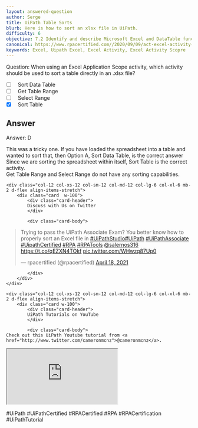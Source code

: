 ```yaml
---
layout: answered-question
author: Serge
title: UiPath Table Sorts
blurb: Here is how to sort an xlsx file in UiPath.
difficulty: 6
objective: 7.2 Identify and describe Microsoft Excel and DataTable functions, and how Excel activities are used for data manipulation
canonical: https://www.rpacertified.com//2020/09/09/act-excel-activity-to-sort-table.html
keywords: Excel, Uipath Excel, Excel Activity, Excel Activity Scopre
---
```


Question: When using an Excel Application Scope activity, which activity should be used to sort a table directly in an .xlsx file?

- [ ] &nbsp;  Sort Data Table 
- [ ] &nbsp;  Get Table Range
- [ ] &nbsp;  Select Range 
- [x] &nbsp;  Sort Table

## Answer

Answer: D 

This was a tricky one. If you have loaded the spreadsheet into a table and wanted to sort that, then Option A, Sort Data Table, is the correct answer
Since we are sorting the spreadsheet within itself, Sort Table is the correct activity.  
Get Table Range and Select Range do not have any sorting capabilities. 

<div class="row">
	
    <div class="col-12 col-xs-12 col-sm-12 col-md-12 col-lg-6 col-xl-6 mb-2 d-flex align-items-stretch">
        <div class="card  w-100">
            <div class="card-header">
            Discuss with Us on Twitter
            </div>

            <div class="card-body">
<!-- **************************** -->       


<blockquote class="twitter-tweet"><p lang="en" dir="ltr">Trying to pass the UiPath Associate Exam? You better know how to properly sort an Excel file in <a href="https://twitter.com/hashtag/UiPathStudio?src=hash&amp;ref_src=twsrc%5Etfw">#UiPathStudio</a><a href="https://twitter.com/hashtag/UiPath?src=hash&amp;ref_src=twsrc%5Etfw">#UiPath</a> <a href="https://twitter.com/hashtag/UiPathAssociate?src=hash&amp;ref_src=twsrc%5Etfw">#UiPathAssociate</a> <a href="https://twitter.com/hashtag/UipathCertified?src=hash&amp;ref_src=twsrc%5Etfw">#UipathCertified</a> <a href="https://twitter.com/hashtag/RPA?src=hash&amp;ref_src=twsrc%5Etfw">#RPA</a> <a href="https://twitter.com/hashtag/RPATools?src=hash&amp;ref_src=twsrc%5Etfw">#RPATools</a> <a href="https://twitter.com/salernos316?ref_src=twsrc%5Etfw">@salernos316</a> <a href="https://t.co/qEZXN4TOkf">https://t.co/qEZXN4TOkf</a> <a href="https://t.co/WHwzq87Up0">pic.twitter.com/WHwzq87Up0</a></p>&mdash; rpacertified (@rpacertified) <a href="https://twitter.com/rpacertified/status/1383878006813327364?ref_src=twsrc%5Etfw">April 18, 2021</a></blockquote> <script async src="https://platform.twitter.com/widgets.js" charset="utf-8"></script>

<!-- **************************** -->   
            
            
            </div>
        </div>
    </div>
	
	<div class="col-12 col-xs-12 col-sm-12 col-md-12 col-lg-6 col-xl-6 mb-2 d-flex align-items-stretch">
        <div class="card w-100">
            <div class="card-header">
            UiPath Tutorials on YouTube
            </div>

            <div class="card-body">
	Check out this UiPath Youtube tutorial from <a href="http://www.twitter.com/cameronmcnz">@cameronmcnz</a>.	    
	    
<div class="embed-responsive embed-responsive-16by9">
	
<!-- ************* Add EMBED url here. It must include 'embed' in the URL!!! ****************** -->	
<iframe class="embed-responsive-item" src="https://www.youtube.com/embed/Fuy6a_IqcTU"></iframe>
<!-- ******************************* -->	
</div>

#UiPath #UiPathCertified #RPACertified #RPA #RPACertification #UiPathTutorial
            </div>
        </div>
    </div>
	
</div>
